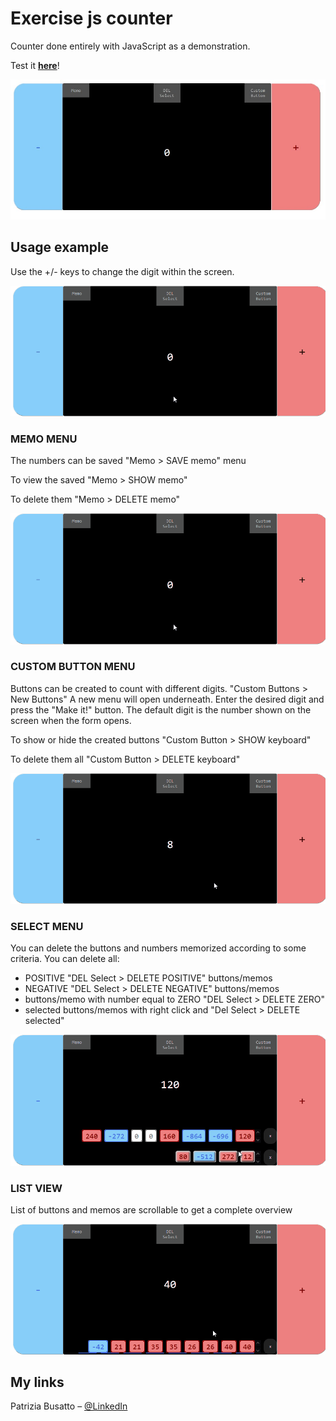 # Exercise js counter
Counter done entirely with JavaScript as a demonstration.

Test it __[here](https://patribu7.github.io/counter/)__!

![](.readme/schreenshot.jpg)

## Usage example
Use the +/- keys to change the digit within the screen.

![](.readme/usage_pm.gif)

### MEMO MENU
The numbers can be saved "Memo > SAVE memo" menu

To view the saved "Memo > SHOW memo"

To delete them "Memo > DELETE memo"

![](.readme/usage_pm.gif)

### CUSTOM BUTTON MENU
Buttons can be created to count with different digits.
"Custom Buttons > New Buttons"
A new menu will open underneath. Enter the desired digit and press the "Make it!" button. The default digit is the number shown on the screen when the form opens.

To show or hide the created buttons "Custom Button > SHOW keyboard"

To delete them all "Custom Button > DELETE keyboard"

![](.readme/usage_custombutton.gif)

### SELECT MENU
You can delete the buttons and numbers memorized according to some criteria.
You can delete all:
- POSITIVE "DEL Select > DELETE POSITIVE" buttons/memos
- NEGATIVE "DEL Select > DELETE NEGATIVE" buttons/memos
- buttons/memo with number equal to ZERO "DEL Select > DELETE ZERO"
- selected buttons/memos with right click and "Del Select > DELETE selected"

![](.readme/usage_select.gif)

### LIST VIEW
List of buttons and memos are scrollable to get a complete overview

![](.readme/usage_scroll.gif)

## My links

Patrizia Busatto – [@LinkedIn](https://www.linkedin.com/in/patrizia-busatto/)
